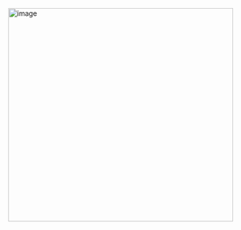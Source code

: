 <img width="455" height="432" alt="image" src="https://github.com/user-attachments/assets/51a08d8c-26fc-44c9-b654-e5408d30d1ea" />
